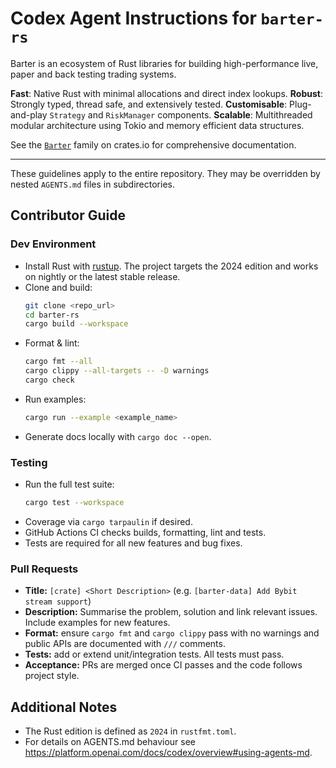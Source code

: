 # Codex Agent Instructions for `barter-rs`

Barter is an ecosystem of Rust libraries for building high-performance live,
paper and back testing trading systems.

**Fast**: Native Rust with minimal allocations and direct index lookups.
**Robust**: Strongly typed, thread safe, and extensively tested.
**Customisable**: Plug-and-play `Strategy` and `RiskManager` components.
**Scalable**: Multithreaded modular architecture using Tokio and memory
efficient data structures.

See the [`Barter`](https://crates.io/crates/barter) family on crates.io for
comprehensive documentation.

---

These guidelines apply to the entire repository. They may be overridden by
nested `AGENTS.md` files in subdirectories.

## Contributor Guide

### Dev Environment
* Install Rust with [rustup](https://rustup.rs/). The project targets the
  2024 edition and works on nightly or the latest stable release.
* Clone and build:
  ```sh
  git clone <repo_url>
  cd barter-rs
  cargo build --workspace
  ```
* Format & lint:
  ```sh
  cargo fmt --all
  cargo clippy --all-targets -- -D warnings
  cargo check
  ```
* Run examples:
  ```sh
  cargo run --example <example_name>
  ```
* Generate docs locally with `cargo doc --open`.

### Testing
* Run the full test suite:
  ```sh
  cargo test --workspace
  ```
* Coverage via `cargo tarpaulin` if desired.
* GitHub Actions CI checks builds, formatting, lint and tests.
* Tests are required for all new features and bug fixes.

### Pull Requests
* **Title:** `[crate] <Short Description>` (e.g. `[barter-data] Add Bybit stream support`)
* **Description:** Summarise the problem, solution and link relevant issues.
  Include examples for new features.
* **Format:** ensure `cargo fmt` and `cargo clippy` pass with no warnings and
  public APIs are documented with `///` comments.
* **Tests:** add or extend unit/integration tests. All tests must pass.
* **Acceptance:** PRs are merged once CI passes and the code follows project
  style.

## Additional Notes
* The Rust edition is defined as `2024` in `rustfmt.toml`.
* For details on AGENTS.md behaviour see
  <https://platform.openai.com/docs/codex/overview#using-agents-md>.


